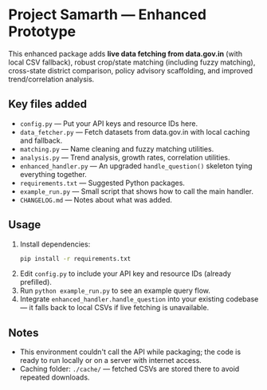 # Project Samarth — Enhanced Prototype

This enhanced package adds **live data fetching from data.gov.in** (with local CSV fallback),
robust crop/state matching (including fuzzy matching), cross-state district comparison,
policy advisory scaffolding, and improved trend/correlation analysis.

## Key files added
- `config.py` — Put your API keys and resource IDs here.
- `data_fetcher.py` — Fetch datasets from data.gov.in with local caching and fallback.
- `matching.py` — Name cleaning and fuzzy matching utilities.
- `analysis.py` — Trend analysis, growth rates, correlation utilities.
- `enhanced_handler.py` — An upgraded `handle_question()` skeleton tying everything together.
- `requirements.txt` — Suggested Python packages.
- `example_run.py` — Small script that shows how to call the main handler.
- `CHANGELOG.md` — Notes about what was added.

## Usage
1. Install dependencies:
   ```bash
   pip install -r requirements.txt
   ```
2. Edit `config.py` to include your API key and resource IDs (already prefilled).
3. Run `python example_run.py` to see an example query flow.
4. Integrate `enhanced_handler.handle_question` into your existing codebase — it falls back to local CSVs
   if live fetching is unavailable.

## Notes
- This environment couldn't call the API while packaging; the code is ready to run locally or on a server
  with internet access.
- Caching folder: `./cache/` — fetched CSVs are stored there to avoid repeated downloads.
